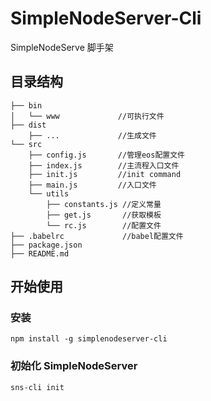 # SimpleNodeServer-Cli
SimpleNodeServe 脚手架

##  目录结构

```
├── bin
│   └── www             //可执行文件
├── dist
    ├── ...             //生成文件
└── src
    ├── config.js       //管理eos配置文件
    ├── index.js        //主流程入口文件
    ├── init.js         //init command
    ├── main.js         //入口文件
    └── utils
        ├── constants.js //定义常量
        ├── get.js       //获取模板
        └── rc.js        //配置文件
├── .babelrc             //babel配置文件
├── package.json
├── README.md
```

## 开始使用

### 安装

```
npm install -g simplenodeserver-cli
```

### 初始化 SimpleNodeServer

```
sns-cli init
```